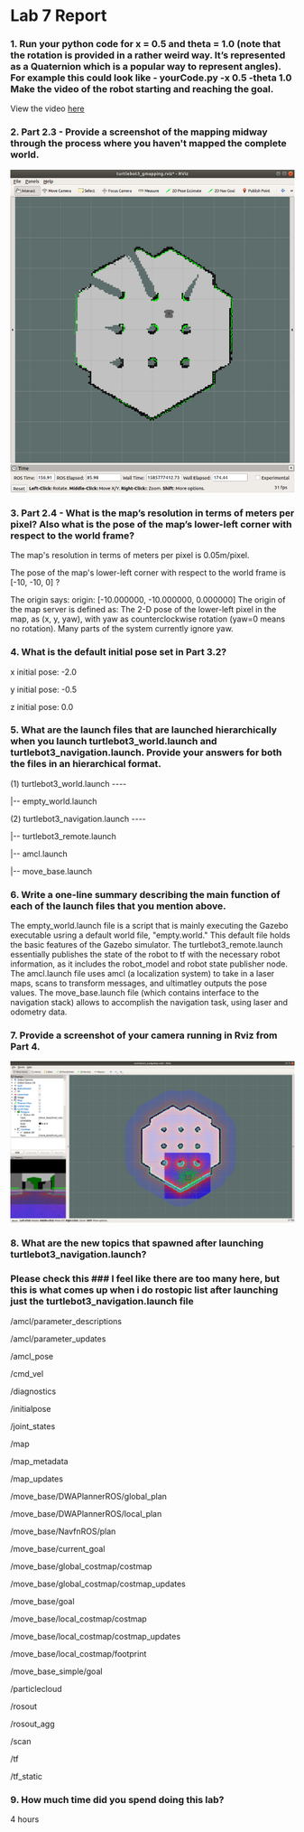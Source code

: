 # Lab 7 Report #

###  1. Run your python code for x = 0.5 and theta = 1.0 (note that the rotation is provided in a rather weird way. It’s represented as a Quaternion which is a popular way to represent angles). For example this could look like - yourCode.py -x 0.5 -theta 1.0 Make the video of the robot starting and reaching the goal. ###
View the video [here](https://drive.google.com/file/d/19yhrfMNlGB2-_q3Gm7kUTO1Je-MWaAnM/view?usp=sharing)

### 2. Part 2.3 - Provide a screenshot of the mapping midway through the process where you haven't mapped the complete world. ###
![alt text](https://raw.githubusercontent.com/medo5682/Robotics/master/lab_7/partwaythroughmapmaking.png)

### 3. Part 2.4 - What is the map’s resolution in terms of meters per pixel? Also what is the pose of the map’s lower-left corner with respect to the world frame? ###
The map's resolution in terms of meters per pixel is 0.05m/pixel. 

The pose of the map's lower-left corner with respect to the world frame is [-10, -10, 0] ?


The origin says: origin: [-10.000000, -10.000000, 0.000000] The origin of the map server is defined as: The 2-D pose of the lower-left pixel in the map, as (x, y, yaw), with yaw as counterclockwise rotation (yaw=0 means no rotation). Many parts of the system currently ignore yaw.  


### 4. What is the default initial pose set in Part 3.2? ###
x initial pose: -2.0

y initial pose: -0.5

z initial pose: 0.0

### 5. What are the launch files that are launched hierarchically when you launch turtlebot3_world.launch and turtlebot3_navigation.launch. Provide your answers for both the files in an hierarchical format. ###

(1) turtlebot3_world.launch ----  

 |-- empty_world.launch 

(2) turtlebot3_navigation.launch ---- 

 |-- turtlebot3_remote.launch 
 
 |-- amcl.launch 
 
 |-- move_base.launch
 
### 6. Write a one-line summary describing the main function of each of the launch files that you mention above. ### 
The empty_world.launch file is a script that is mainly executing the Gazebo executable usring a default world file, "empty.world." This default file holds the basic features of the Gazebo simulator. The turtlebot3_remote.launch essentially publishes the state of the robot to tf with the necessary robot information, as it includes the robot_model and robot state publisher node. The amcl.launch file uses amcl (a localization system) to take in a laser maps, scans to transform messages, and ultimatley outputs the pose values. The move_base.launch file (which contains interface to the navigation stack) allows to accomplish the navigation task, using laser and odometry data. 

### 7. Provide a screenshot of your camera running in Rviz from Part 4. ###

![alt text](https://raw.githubusercontent.com/medo5682/Robotics/master/lab_7/camera_rviz.png)


### 8. What are the new topics that spawned after launching turtlebot3_navigation.launch? ###
### Please check this ### I feel like there are too many here, but this is what comes up when i do rostopic list after launching just the turtlebot3_navigation.launch file
/amcl/parameter_descriptions

/amcl/parameter_updates

/amcl_pose

/cmd_vel

/diagnostics

/initialpose

/joint_states

/map

/map_metadata

/map_updates

/move_base/DWAPlannerROS/global_plan

/move_base/DWAPlannerROS/local_plan

/move_base/NavfnROS/plan

/move_base/current_goal

/move_base/global_costmap/costmap

/move_base/global_costmap/costmap_updates

/move_base/goal

/move_base/local_costmap/costmap

/move_base/local_costmap/costmap_updates

/move_base/local_costmap/footprint

/move_base_simple/goal

/particlecloud

/rosout

/rosout_agg

/scan

/tf

/tf_static

### 9. How much time did you spend doing this lab? ###

4 hours

